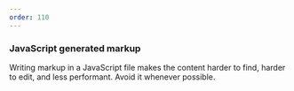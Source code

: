 ```yaml
---
order: 110
---
```


### JavaScript generated markup

Writing markup in a JavaScript file makes the content harder to find, harder to edit, and less performant. Avoid it whenever possible.
